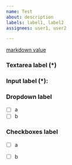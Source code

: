 ```yaml
---
name: Test
about: description
labels: label1, label2
assignees: user1, user2

---
```


[markdown value](https://example.com)

### Textarea label (\*)

<!--
textarea description

-->
<!--
example: textarea placeholder

-->

### Input label (\*): 

<!--
input description
-->
<!--
example: input placeholder
-->

### Dropdown label

- [ ] a
- [ ] b

### Checkboxes label

- [ ] a
- [ ] b


